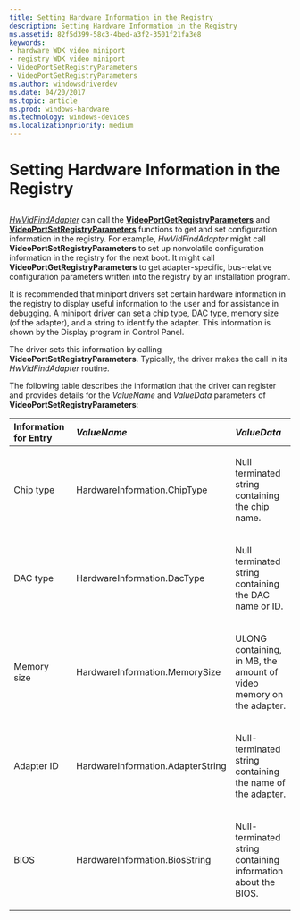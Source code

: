 ```yaml
---
title: Setting Hardware Information in the Registry
description: Setting Hardware Information in the Registry
ms.assetid: 82f5d399-58c3-4bed-a3f2-3501f21fa3e8
keywords:
- hardware WDK video miniport
- registry WDK video miniport
- VideoPortSetRegistryParameters
- VideoPortGetRegistryParameters
ms.author: windowsdriverdev
ms.date: 04/20/2017
ms.topic: article
ms.prod: windows-hardware
ms.technology: windows-devices
ms.localizationpriority: medium
---
```


# Setting Hardware Information in the Registry


## <span id="ddk_setting_hardware_information_in_the_registry_gg"></span><span id="DDK_SETTING_HARDWARE_INFORMATION_IN_THE_REGISTRY_GG"></span>


[*HwVidFindAdapter*](https://msdn.microsoft.com/library/windows/hardware/ff567332) can call the [**VideoPortGetRegistryParameters**](https://msdn.microsoft.com/library/windows/hardware/ff570316) and [**VideoPortSetRegistryParameters**](https://msdn.microsoft.com/library/windows/hardware/ff570365) functions to get and set configuration information in the registry. For example, *HwVidFindAdapter* might call **VideoPortSetRegistryParameters** to set up nonvolatile configuration information in the registry for the next boot. It might call **VideoPortGetRegistryParameters** to get adapter-specific, bus-relative configuration parameters written into the registry by an installation program.

It is recommended that miniport drivers set certain hardware information in the registry to display useful information to the user and for assistance in debugging. A miniport driver can set a chip type, DAC type, memory size (of the adapter), and a string to identify the adapter. This information is shown by the Display program in Control Panel.

The driver sets this information by calling **VideoPortSetRegistryParameters**. Typically, the driver makes the call in its *HwVidFindAdapter* routine.

The following table describes the information that the driver can register and provides details for the *ValueName* and *ValueData* parameters of **VideoPortSetRegistryParameters**:

<table>
<colgroup>
<col width="33%" />
<col width="33%" />
<col width="33%" />
</colgroup>
<thead>
<tr class="header">
<th align="left">Information for Entry</th>
<th align="left"><em>ValueName</em></th>
<th align="left"><em>ValueData</em></th>
</tr>
</thead>
<tbody>
<tr class="odd">
<td align="left"><p>Chip type</p></td>
<td align="left"><p>HardwareInformation.ChipType</p></td>
<td align="left"><p>Null terminated string containing the chip name.</p></td>
</tr>
<tr class="even">
<td align="left"><p>DAC type</p></td>
<td align="left"><p>HardwareInformation.DacType</p></td>
<td align="left"><p>Null terminated string containing the DAC name or ID.</p></td>
</tr>
<tr class="odd">
<td align="left"><p>Memory size</p></td>
<td align="left"><p>HardwareInformation.MemorySize</p></td>
<td align="left"><p>ULONG containing, in MB, the amount of video memory on the adapter.</p></td>
</tr>
<tr class="even">
<td align="left"><p>Adapter ID</p></td>
<td align="left"><p>HardwareInformation.AdapterString</p></td>
<td align="left"><p>Null-terminated string containing the name of the adapter.</p></td>
</tr>
<tr class="odd">
<td align="left"><p>BIOS</p></td>
<td align="left"><p>HardwareInformation.BiosString</p></td>
<td align="left"><p>Null-terminated string containing information about the BIOS.</p></td>
</tr>
</tbody>
</table>

 

 

 





